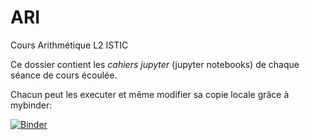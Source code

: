 # ARI
Cours Arithmétique L2 ISTIC

Ce dossier contient les _cahiers jupyter_ (jupyter notebooks) de chaque séance de cours écoulée.  

Chacun peut les executer et même modifier sa copie locale grâce à mybinder:

[![Binder](https://mybinder.org/badge.svg)](https://mybinder.org/v2/gh/svungoc/ARI/master)


